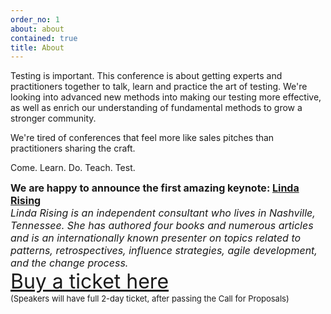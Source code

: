```yaml
---
order_no: 1
about: about
contained: true
title: About
---
```


Testing is important.
This conference is about getting experts and practitioners together to talk, learn and practice the art of testing. We're looking into advanced new methods into making our testing more effective, as well as enrich our understanding of fundamental methods to grow a stronger community. 

We're tired of conferences that feel more like sales pitches than practitioners sharing the craft.

Come. Learn. Do. Teach. Test.

<div>
	<div style="font-size:medium;font-weight:bold">
	We are happy to announce the first amazing keynote: <a href="http://www.lindarising.org" target="_blank">Linda Rising</a>
	</div>
	<div style="font-size:medium; font-style:italic">Linda Rising is an independent consultant who lives in Nashville, Tennessee. She has authored four books and numerous articles and is an internationally known presenter on topics related to patterns, retrospectives, influence strategies, agile development, and the change process.</div>
</div>

<div style="font-size:xx-large">
<a href="https://holvi.com/shop/EuroTestingConf/product/307fb905d2067da1cf9c6a68c2e31e33/">Buy a ticket here</a>
</div>
<div style="font-size:small">(Speakers will have full 2-day ticket, after passing the Call for Proposals)</div>

